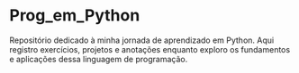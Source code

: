 # Prog_em_Python
Repositório dedicado à minha jornada de aprendizado em Python. Aqui registro exercícios, projetos e anotações enquanto exploro os fundamentos e aplicações dessa linguagem de programação.
